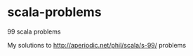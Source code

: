 scala-problems
==============

99 scala problems

My solutions to http://aperiodic.net/phil/scala/s-99/ problems
